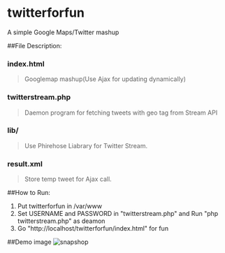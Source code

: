 twitterforfun
=============

A simple Google Maps/Twitter mashup

##File Description:

### index.html
>Googlemap mashup(Use Ajax for updating dynamically)

### twitterstream.php		
>Daemon program for fetching tweets with geo tag from Stream API

### lib/								
>Use Phirehose Liabrary for Twitter Stream.

### result.xml					
>	Store temp tweet for Ajax call.

##How to Run:
1. Put twitterforfun in /var/www
2. Set USERNAME and PASSWORD in "twitterstream.php" and Run "php twitterstream.php" as deamon
3. Go "http://localhost/twitterforfun/index.html" for fun

##Demo image
![snapshop](https://raw.github.com/ipmsteven/twitterforfun/master/demo.png)

